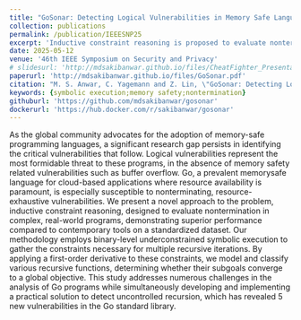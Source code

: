 ```yaml
---
title: "GoSonar: Detecting Logical Vulnerabilities in Memory Safe Language Using Inductive Constraint Reasoning"
collection: publications
permalink: /publication/IEEESNP25
excerpt: 'Inductive constraint reasoning is proposed to evaluate nontermination in Go programs, revealing five new vulnerabilities in the Go standard library.'
date: 2025-05-12
venue: '46th IEEE Symposium on Security and Privacy'
# slidesurl: 'http://mdsakibanwar.github.io/files/CheatFighter_Presentation.pdf'
paperurl: 'http://mdsakibanwar.github.io/files/GoSonar.pdf'
citation: "M. S. Anwar, C. Yagemann and Z. Lin, \"GoSonar: Detecting Logical Vulnerabilities in Memory Safe Language Using Inductive Constraint Reasoning,\" in 2025 IEEE Symposium on Security and Privacy (SP), San Francisco, CA, USA, 2025, pp. 43-43, doi: 10.1109/SP61157.2025.00043."
keywords: {symbolic execution;memory safety;nontermination}
githuburl: 'https://github.com/mdsakibanwar/gosonar'
dockerurl: 'https://hub.docker.com/r/sakibanwar/gosonar'
---
```

As the global community advocates for the adoption of memory-safe programming languages, a significant research gap persists in identifying the critical vulnerabilities that follow. Logical vulnerabilities represent the most formidable threat to these programs, in the absence of memory safety related vulnerabilities such as buffer overflow. Go, a prevalent memorysafe language for cloud-based applications where resource availability is paramount, is especially susceptible to nonterminating, resource-exhaustive vulnerabilities. We present a novel approach to the problem, inductive constraint reasoning, designed to evaluate nontermination in complex, real-world programs, demonstrating superior performance compared to contemporary tools on a standardized dataset. Our methodology employs binary-level underconstrained symbolic execution to gather the constraints necessary for multiple recursive iterations. By applying a first-order derivative to these constraints, we model and classify various recursive functions, determining whether their subgoals converge to a global objective. This study addresses numerous challenges in the analysis of Go programs while simultaneously developing and implementing a practical solution to detect uncontrolled recursion, which has revealed 5 new vulnerabilities in the Go standard library.